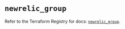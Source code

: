 # `newrelic_group`

Refer to the Terraform Registry for docs: [`newrelic_group`](https://registry.terraform.io/providers/newrelic/newrelic/3.57.0/docs/resources/group).
